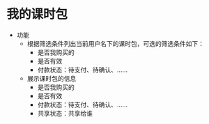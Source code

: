 # 我的课时包

* 功能
	- 根据筛选条件列出当前用户名下的课时包，可选的筛选条件如下：
		* 是否我购买的
		* 是否有效
		* 付款状态：待支付、待确认、……
	- 展示课时包的信息
		* 是否我购买的
		* 是否有效
		* 付款状态：待支付、待确认、……
		* 共享状态：共享给谁
<!--stackedit_data:
eyJoaXN0b3J5IjpbMTk2MjQ3NzQyOSwyMDcxMTkzODI5LDIxND
UxNjcyNDIsNzMwOTk4MTE2XX0=
-->